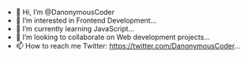 - 👋 Hi, I’m @DanonymousCoder
- 👀 I’m interested in Frontend Development...
- 🌱 I’m currently learning JavaScript...
- 💞️ I’m looking to collaborate on Web development projects...
- 📫 How to reach me Twitter: https://twitter.com/DanonymousCoder...

<!---
ridone-codes/ridone-codes is a ✨ special ✨ repository because its `README.md` (this file) appears on your GitHub profile.
You can click the Preview link to take a look at your changes.
--->
